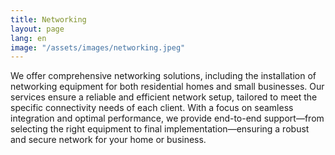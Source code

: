 ```yaml
---
title: Networking
layout: page
lang: en
image: "/assets/images/networking.jpeg"
---
```


We offer comprehensive networking solutions, including the installation of networking equipment for both residential homes and small businesses. Our services ensure a reliable and efficient network setup, tailored to meet the specific connectivity needs of each client. With a focus on seamless integration and optimal performance, we provide end-to-end support—from selecting the right equipment to final implementation—ensuring a robust and secure network for your home or business.
